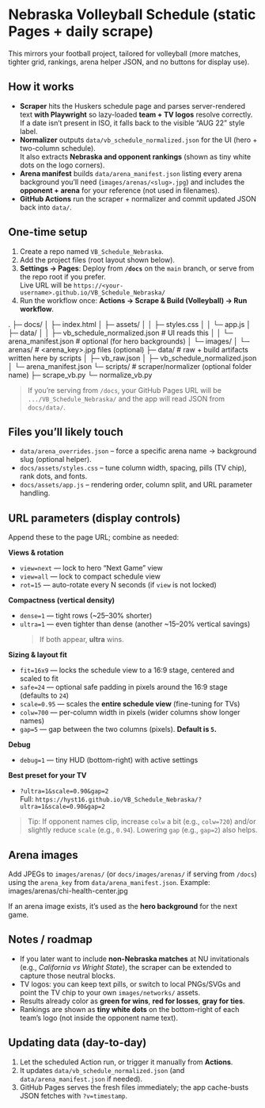 # Nebraska Volleyball Schedule (static Pages + daily scrape)

This mirrors your football project, tailored for volleyball (more matches, tighter grid, rankings, arena helper JSON, and no buttons for display use).

## How it works
- **Scraper** hits the Huskers schedule page and parses server-rendered text **with Playwright** so lazy-loaded **team + TV logos** resolve correctly.  
  If a date isn’t present in ISO, it falls back to the visible “AUG 22” style label.
- **Normalizer** outputs `data/vb_schedule_normalized.json` for the UI (hero + two-column schedule).  
  It also extracts **Nebraska and opponent rankings** (shown as tiny white dots on the logo corners).
- **Arena manifest** builds `data/arena_manifest.json` listing every arena background you’ll need (`images/arenas/<slug>.jpg`) and includes the **opponent + arena** for your reference (not used in filenames).
- **GitHub Actions** run the scraper + normalizer and commit updated JSON back into `data/`.

## One-time setup
1. Create a repo named `VB_Schedule_Nebraska`.
2. Add the project files (root layout shown below).
3. **Settings → Pages**: Deploy from **`/docs`** on the `main` branch, or serve from the repo root if you prefer.  
   Live URL will be `https://<your-username>.github.io/VB_Schedule_Nebraska/`
4. Run the workflow once: **Actions → Scrape & Build (Volleyball) → Run workflow**.

.
├─ docs/
│ ├─ index.html
│ ├─ assets/
│ │ ├─ styles.css
│ │ └─ app.js
│ ├─ data/
│ │ ├─ vb_schedule_normalized.json # UI reads this
│ │ └─ arena_manifest.json # optional (for hero backgrounds)
│ └─ images/
│ └─ arenas/ # <arena_key>.jpg files (optional)
├─ data/ # raw + build artifacts written here by scripts
│ ├─ vb_raw.json
│ ├─ vb_schedule_normalized.json
│ └─ arena_manifest.json
└─ scripts/ # scraper/normalizer (optional folder name)
├─ scrape_vb.py
└─ normalize_vb.py

> If you’re serving from `/docs`, your GitHub Pages URL will be `.../VB_Schedule_Nebraska/` and the app will read JSON from `docs/data/`.

## Files you’ll likely touch
- `data/arena_overrides.json` – force a specific arena name → background slug (optional helper).
- `docs/assets/styles.css` – tune column width, spacing, pills (TV chip), rank dots, and fonts.
- `docs/assets/app.js` – rendering order, column split, and URL parameter handling.

## URL parameters (display controls)
Append these to the page URL; combine as needed:

**Views & rotation**
- `view=next` — lock to hero “Next Game” view  
- `view=all` — lock to compact schedule view  
- `rot=15` — auto-rotate every N seconds (if `view` is not locked)

**Compactness (vertical density)**
- `dense=1` — tight rows (~25–30% shorter)  
- `ultra=1` — even tighter than dense (another ~15–20% vertical savings)  
  > If both appear, **ultra** wins.

**Sizing & layout fit**
- `fit=16x9` — locks the schedule view to a 16:9 stage, centered and scaled to fit
- `safe=24` — optional safe padding in pixels around the 16:9 stage (defaults to `24`)
- `scale=0.95` — scales the **entire schedule view** (fine-tuning for TVs)
- `colw=700` — per-column width in pixels (wider columns show longer names)
- `gap=5` — gap between the two columns (pixels). **Default is `5`.**

**Debug**
- `debug=1` — tiny HUD (bottom-right) with active settings

**Best preset for your TV**
- `?ultra=1&scale=0.90&gap=2`  
  Full: `https://hyst16.github.io/VB_Schedule_Nebraska/?ultra=1&scale=0.90&gap=2`

> Tip: If opponent names clip, increase `colw` a bit (e.g., `colw=720`) and/or slightly reduce `scale` (e.g., `0.94`). Lowering `gap` (e.g., `gap=2`) also helps.

## Arena images
Add JPEGs to `images/arenas/` (or `docs/images/arenas/` if serving from `/docs`) using the `arena_key` from `data/arena_manifest.json`. Example: images/arenas/chi-health-center.jpg


If an arena image exists, it’s used as the **hero background** for the next game.

## Notes / roadmap
- If you later want to include **non-Nebraska matches** at NU invitationals (e.g., *California vs Wright State*), the scraper can be extended to capture those neutral blocks.
- TV logos: you can keep text pills, or switch to local PNGs/SVGs and point the TV chip to your own `images/networks/` assets.
- Results already color as **green for wins**, **red for losses**, **gray for ties**.
- Rankings are shown as **tiny white dots** on the bottom-right of each team’s logo (not inside the opponent name text).

## Updating data (day-to-day)
1. Let the scheduled Action run, or trigger it manually from **Actions**.
2. It updates `data/vb_schedule_normalized.json` (and `data/arena_manifest.json` if needed).
3. GitHub Pages serves the fresh files immediately; the app cache-busts JSON fetches with `?v=timestamp`.
